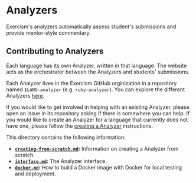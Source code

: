 # Analyzers

Exercism's analyzers automatically assess student's submissions and provide mentor-style commentary.

## Contributing to Analyzers

Each language has its own Analyzer, written in that language.
The website acts as the orchestrator between the Analyzers and students' submissions.

Each Analyzer lives in the Exercism GitHub orginization in a repository named `$LANG-analyzer` (e.g. `ruby-analyzer`).
You can explore the different Analyzers [here](https://github.com/exercism?q=-analyzer).

If you would like to get involved in helping with an existing Analyzer, please open an issue in its repository asking if there is somewhere you can help.
If you would like to create an Analyzer for a language that currently does not have one, please follow the [creating a Analyzer](creating-from-scratch.md) instructions.

This directory contains the following information:

- **[`creating-from-scratch.md`](./creating-from-scratch.md):** Information on creating a Analyzer from scratch.
- **[`interface.md`](./interface.md):** The Analyzer interface.
- **[`docker.md`](./docker.md):** How to build a Docker image with Docker for local testing and deployment.
